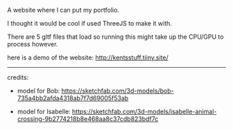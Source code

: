 A website where I can put my portfolio.

I thought it would be cool if used ThreeJS to make it with.

There are 5 gltf files that load so running this might take up the CPU/GPU to process however.

here is a demo of the website: http://kentsstuff.tiiny.site/

---

credits:

- model for Bob: https://sketchfab.com/3d-models/bob-735a4bb2afda4318ab7f7d69005f53ab

- model for Isabelle: https://sketchfab.com/3d-models/isabelle-animal-crossing-9b2774218b8e468aa8c37cdb823bdf7c
